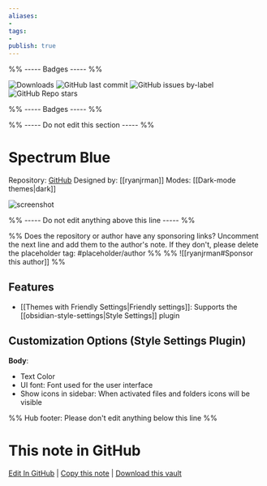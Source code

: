 ```yaml
---
aliases:
- 
tags: 
- 
publish: true
---
```


%% ----- Badges ----- %%

![Downloads](https://img.shields.io/badge/downloads-749-573E7A?style=for-the-badge&logo=)
![GitHub last commit](https://img.shields.io/github/last-commit/ryanjrman/Spectrum-Blue?color=573E7A&label=last%20update&logo=github&style=for-the-badge)
![GitHub issues by-label](https://img.shields.io/github/issues/ryanjrman/Spectrum-Blue/help%20wanted?color=573E7A&logo=github&style=for-the-badge) 
![GitHub Repo stars](https://img.shields.io/github/stars/ryanjrman/Spectrum-Blue?color=573E7A&logo=github&style=for-the-badge)

%% ----- Badges ----- %%

%% ----- Do not edit this section ----- %%

# Spectrum Blue

Repository: [GitHub](https://github.com/ryanjrman/Spectrum-Blue)
Designed by: [[ryanjrman]]
Modes: [[Dark-mode themes|dark]]



![screenshot](https://github.com/ryanjrman/Spectrum-Blue/raw/HEAD/SpectrumBluePreview.png)

%% ----- Do not edit anything above this line ----- %% 

%% Does the repository or author have any sponsoring links? Uncomment the next line and add them to the author's note. If they don't, please delete the placeholder tag: #placeholder/author %%
%% ![[ryanjrman#Sponsor this author]] %%


## Features

- [[Themes with Friendly Settings|Friendly settings]]: Supports the [[obsidian-style-settings|Style Settings]] plugin

## Customization Options (Style Settings Plugin) 

**Body**: 
- Text Color
- UI font: Font used for the user interface
- Show icons in sidebar: When activated files and folders icons will be visible


%% Hub footer: Please don't edit anything below this line %%

# This note in GitHub

<span class="git-footer">[Edit In GitHub](https://github.dev/obsidian-community/obsidian-hub/blob/main/02%20-%20Community%20Expansions/02.05%20All%20Community%20Expansions/Themes/Spectrum%20Blue.md "git-hub-edit-note") | [Copy this note](https://raw.githubusercontent.com/obsidian-community/obsidian-hub/main/02%20-%20Community%20Expansions/02.05%20All%20Community%20Expansions/Themes/Spectrum%20Blue.md "git-hub-copy-note") | [Download this vault](https://github.com/obsidian-community/obsidian-hub/archive/refs/heads/main.zip "git-hub-download-vault") </span>
